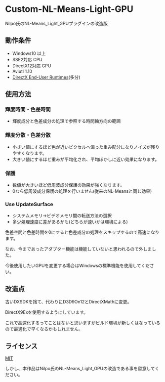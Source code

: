 # Custom-NL-Means-Light-GPU

Nilpo氏のNL-Means_Light_GPUプラグインの改造版

## 動作条件

- Windows10 以上
- SSE2対応 CPU
- DirectX12対応 GPU
- Aviutl 1.10
- [DirectX End-User Runtimes](https://www.microsoft.com/ja-jp/download/details.aspx?id=35)(多分)

## 使用方法

### 輝度時間・色差時間

- 輝度成分と色差成分の処理で参照する時間軸方向の範囲

### 輝度分散・色差分散

- 小さい値にするほど色が近いピクセルへ偏った重み配分になりノイズが残りやすくなります。
- 大きい値にするほど重みが平均化され、平均ぼかしに近い効果になります。

### 保護

- 数値が大きいほど低周波成分保護の効果が強くなります。
- 0なら低周波成分保護の処理を行いません(従来のNL-Meansと同じ効果)

### Use UpdateSurface

- システムメモリ→ビデオメモリ間の転送方法の選択
- 多少処理速度に差があるかも(どちらが速いかは環境による)

色差空間と色差時間を0にすると色差成分の処理をスキップするので高速になります。

なお、今まであったアダプター機能は機能していないと思われるので外しました。

今後使用したいGPUを変更する場合はWindowsの標準機能を使用してください。

## 改造点

古いDXSDKを捨て、代わりにD3D9On12とDirectXMathに変更。

DirectX9Exを使用するようにしています。

これで高速化するってことはないと思いますがビルド環境が新しくはなっているので最適化で早くなるかもしれません。

## ライセンス

[MIT](https://opensource.org/licenses/mit-license.php)

しかし、本作品はNilpo氏のNL-Means_Light_GPUの改造である事を留意してください。
